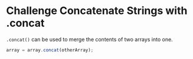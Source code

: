 # Challenge Concatenate Strings with .concat

`.concat()` can be used to merge the contents of two arrays into one.

```javascript
array = array.concat(otherArray);
```
